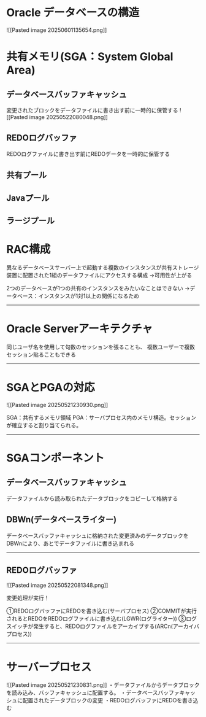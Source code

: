 # Oracle データベースの構造
![[Pasted image 20250601135654.png]]
# 共有メモリ(SGA：System Global Area)
## データベースバッファキャッシュ
変更されたブロックをデータファイルに書き出す前に一時的に保管する
![[Pasted image 20250522080048.png]]
## REDOログバッファ
REDOログファイルに書き出す前にREDOデータを一時的に保管する

## 共有プール
## Javaプール
## ラージプール



# RAC構成

異なるデータベースサーバー上で起動する複数のインスタンスが共有ストレージ装置に配置された1組のデータファイルにアクセスする構成
→可用性が上がる

2つのデータベースが1つの共有のインスタンスをみたいなことはできない
→データベース：インスタンスが1対1以上の関係になるため

---
# Oracle Serverアーキテクチャ

同じユーザ名を使用して句数のセッションを張ることも、
複数ユーザーで複数セッション貼ることもできる

---
# SGAとPGAの対応

![[Pasted image 20250521230930.png]]

SGA：共有するメモリ領域
PGA：サーバプロセス内のメモリ構造。セッションが確立すると割り当てられる。

---
# SGAコンポーネント

## データベースバッファキャッシュ


データファイルから読み取られたデータブロックをコピーして格納する
## DBWn(データベースライター)
データベースバッファキャッシュに格納された変更済みのデータブロックをDBWnにより、あとでデータファイルに書き込まれる

---
## REDOログバッファ

![[Pasted image 20250522081348.png]]

変更処理が実行！

①REDOログバッファにREDOを書き込む(サーバプロセス)
②COMMITが実行されるとREDOをREDOログファイルに書き込む(LGWR(ログライター))
③ログスイッチが発生すると、REDOログファイルをアーカイブする(ARCn(アーカイバプロセス))

---
# サーバープロセス

![[Pasted image 20250521230831.png]]
・データファイルからデータブロックを読み込み、バッファキャッシュに配置する。
・データベースバッファキャッシュに配置されたデータブロックの変更
・REDOログバッファにREDOを書き込む

